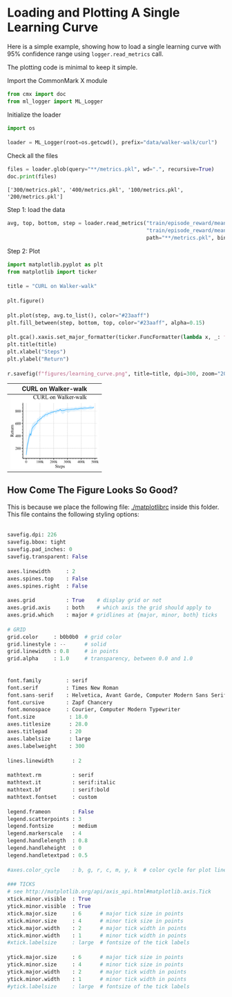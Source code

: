 
# Loading and Plotting A Single Learning Curve

Here is a simple example, showing how to load a single learning curve with
95% confidence range using `logger.read_metrics` call.

The plotting code is minimal to keep it simple.

Import the CommonMark X module
```python
from cmx import doc
from ml_logger import ML_Logger
```
Initialize the loader
```python
import os

loader = ML_Logger(root=os.getcwd(), prefix="data/walker-walk/curl")
```
Check all the files
```python
files = loader.glob(query="**/metrics.pkl", wd=".", recursive=True)
doc.print(files)
```

```
['300/metrics.pkl', '400/metrics.pkl', '100/metrics.pkl', '200/metrics.pkl']
```
Step 1: load the data
```python
avg, top, bottom, step = loader.read_metrics("train/episode_reward/mean@mean", "train/episode_reward/mean@84%",
                                             "train/episode_reward/mean@16%", x_key="step@mean",
                                             path="**/metrics.pkl", bin_size=40)
```
Step 2: Plot
```python
import matplotlib.pyplot as plt
from matplotlib import ticker

title = "CURL on Walker-walk"

plt.figure()

plt.plot(step, avg.to_list(), color="#23aaff")
plt.fill_between(step, bottom, top, color="#23aaff", alpha=0.15)

plt.gca().xaxis.set_major_formatter(ticker.FuncFormatter(lambda x, _: f"{int(x / 1000)}k" if x else "0"))
plt.title(title)
plt.xlabel("Steps")
plt.ylabel("Return")

r.savefig(f"figures/learning_curve.png", title=title, dpi=300, zoom="20%")
```

| **CURL on Walker-walk** |
|:-----------------------:|
| <img style="align-self:center; zoom:20%;" src="figures/learning_curve.png" image="None" styles="{'margin': '0.5em'}" width="None" height="None" dpi="300"/> |

## How Come The Figure Looks So Good?

This is because we place the following file: [./matplotlibrc](./matplotlibrc) inside
this folder. This file contains the following styling options:

```python

savefig.dpi: 226
savefig.bbox: tight
savefig.pad_inches: 0
savefig.transparent: False

axes.linewidth     : 2
axes.spines.top    : False
axes.spines.right  : False

axes.grid          : True    # display grid or not
axes.grid.axis     : both    # which axis the grid should apply to
axes.grid.which    : major # gridlines at {major, minor, both} ticks

# GRID
grid.color     : b0b0b0  # grid color
grid.linestyle : --      # solid
grid.linewidth : 0.8     # in points
grid.alpha     : 1.0     # transparency, between 0.0 and 1.0


font.family        : serif
font.serif         : Times New Roman
font.sans-serif    : Helvetica, Avant Garde, Computer Modern Sans Serif
font.cursive       : Zapf Chancery
font.monospace     : Courier, Computer Modern Typewriter
font.size           : 18.0
axes.titlesize      : 28.0
axes.titlepad       : 20
axes.labelsize      : large
axes.labelweight    : 300

lines.linewidth      : 2

mathtext.rm          : serif
mathtext.it          : serif:italic
mathtext.bf          : serif:bold
mathtext.fontset     : custom

legend.frameon       : False
legend.scatterpoints : 3
legend.fontsize      : medium
legend.markerscale   : 4
legend.handlelength  : 0.8
legend.handleheight  : 0
legend.handletextpad : 0.5

#axes.color_cycle    : b, g, r, c, m, y, k  # color cycle for plot lines

### TICKS
# see http://matplotlib.org/api/axis_api.html#matplotlib.axis.Tick
xtick.minor.visible  : True
ytick.minor.visible  : True
xtick.major.size     : 6      # major tick size in points
xtick.minor.size     : 4      # minor tick size in points
xtick.major.width    : 2      # major tick width in points
xtick.minor.width    : 1      # minor tick width in points
#xtick.labelsize     : large  # fontsize of the tick labels

ytick.major.size     : 6      # major tick size in points
ytick.minor.size     : 4      # minor tick size in points
ytick.major.width    : 2      # major tick width in points
ytick.minor.width    : 1      # minor tick width in points
#ytick.labelsize     : large  # fontsize of the tick labels

